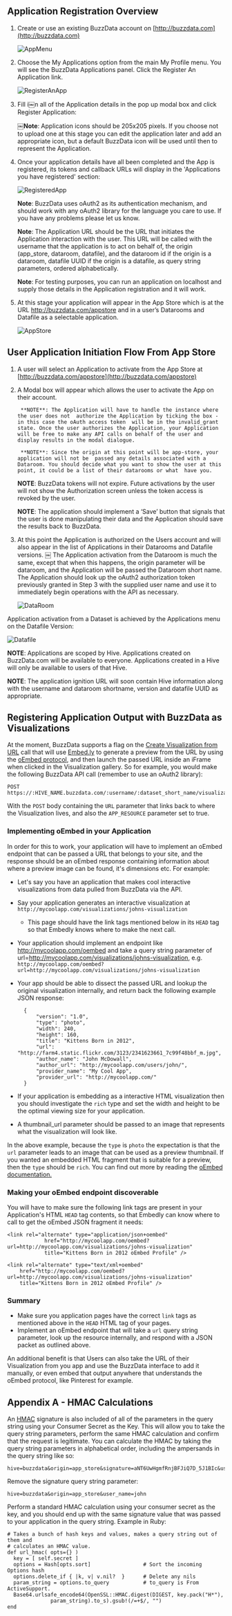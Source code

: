 ## Application Registration Overview

1. Create or use an existing BuzzData account on [http://buzzdata.com](http://buzzdata.com)

	![AppMenu](https://raw.github.com/buzzdata/api-docs/master/gettingstarted/images/menu.png)

2. Choose the My Applications option from the main My Profile menu. You will see the BuzzData Applications panel. Click the Register An Application link.

	![RegisterAnApp](https://raw.github.com/buzzdata/api-docs/master/gettingstarted/images/registering_an_app.png)

3. Fill i￼n all of the Application details in the pop up modal box and click Register Application:

	￼**Note**: Application icons should be 205x205 pixels. If you choose not to upload one at this stage you can edit the application later and add an appropriate icon, but a default BuzzData icon will be used until then to represent the Application. 

4. Once your application details have all been completed and the App is registered, its tokens and callback URLs will display in the 'Applications you have registered' section:

	![RegisteredApp](https://raw.github.com/buzzdata/api-docs/master/gettingstarted/images/registered_app.png)
  
	**Note**: BuzzData uses oAuth2 as its authentication mechanism, and should work with any oAuth2 library for the language you care to use. If you have any problems please let us know.

	**Note**: The Application URL should be the URL that initiates the Application  interaction with the user. This URL will be called with the username that the application is to act on behalf of, the origin (app_store, dataroom, datafile), and the dataroom id if the origin is a dataroom, datafile UUID if the origin is a datafile, as query string parameters, ordered alphabetically.  

	**Note**: For testing purposes, you can run an application on localhost and supply  those details in the Application registration and it will work.

5. At this stage your application will appear in the App Store which is at the URL http://buzzdata.com/appstore and in a user’s Datarooms and Datafile as a selectable application. 

	![AppStore](https://raw.github.com/buzzdata/api-docs/master/gettingstarted/images/app_store.png)


## User Application Initiation Flow From App Store

1. A user will select an Application to activate from the App Store at [http://buzzdata.com/appstore](http://buzzdata.com/appstore)
2. A Modal box will appear which allows the user to activate the App on their account.
	
		**NOTE**: The Application will have to handle the instance where the user does not  authorize the Application by ticking the box - in this case the oAuth access token  will be in the invalid_grant state. Once the user authorizes the Application, your Application will be free to make any API calls on behalf of the user and display results in the modal dialogue. 

		**NOTE**: Since the origin at this point will be app-store, your application will not be  passed any details associated with a Dataroom. You should decide what you want to show the user at this point, it could be a list of their datarooms or what  have you.
	
  	**NOTE**: BuzzData tokens will not expire. Future activations by the user will not show the Authorization screen unless the token access is revoked by the user. 
  	
  	**NOTE**: The application should implement a ‘Save’ button that signals that the  user is done manipulating their data and the Application should save the results back to BuzzData.   

3. At this point the Application is authorized on the Users account and will also appear in the list of Applications in their Datarooms and Datafile versions.
￼
The Application activation from the Dataroom is much the same, except that when this happens, the origin parameter will be dataroom, and the Application will be passed the Dataroom short name. The Application should look up the oAuth2 authorization token previously granted in Step 3 with the supplied user name and use it to immediately begin operations with the API as necessary. 

	![DataRoom](https://raw.github.com/buzzdata/api-docs/master/gettingstarted/images/from_dataroom.png)
	
Application activation from a Dataset is achieved by the Applications menu on the Datafile Version:

![Datafile](https://raw.github.com/buzzdata/api-docs/master/gettingstarted/images/form_dataset.png)

**NOTE**: Applications are scoped by Hive. Applications created on BuzzData.com will be available to everyone. Applications created in a Hive will only be available to users of that Hive.

**NOTE**: The application ignition URL will soon contain Hive information along with the username and dataroom shortname, version and datafile UUID as appropriate. 

## Registering Application Output with BuzzData as Visualizations

At the moment, BuzzData supports a flag on the [Create Visualization from URL](https://github.com/buzzdata/api-docs/blob/master/endpoints/visualizations/POST_username_dataset_visualizations_url.md) call that will use [Embed.ly](http://embed.ly/) to generate a preview from the URL by using the [oEmbed protocol](http://www.oembed.com/), and then launch the passed URL inside an iFrame when clicked in the Visualization gallery. So for example, you would make the following BuzzData API call (remember to use an oAuth2 library):

	POST https://:HIVE_NAME.buzzdata.com/:username/:dataset_short_name/visualizations/

With the ```POST``` body containing the ```URL``` parameter that links back to where the Visualization lives, and also the ```APP_RESOURCE``` parameter set to true. 

### Implementing oEmbed in your Application
In order for this to work, your application will have to implement an oEmbed endpoint that can be passed a URL that belongs to your site, and the response should be an oEmbed response containing information about where a preview image can be found, it's dimensions etc. For example:

- Let's say you have an application that makes cool interactive visualizations from data pulled from BuzzData via the API.
- Say your application generates an interactive visualization at ```http://mycoolapp.com/visualizations/johns-visualization```
	- This page should have the link tags mentioned below in its ```HEAD``` tag so that Embedly knows where to make the next call. 
- Your application should implement an endpoint like http://mycoolapp.com/oembed and take a query string parameter of url=http://mycoolapp.com/visualizations/johns-visualization, e.g. ```http://mycoolapp.com/oembed?url=http://mycoolapp.com/visualizations/johns-visualization```
- Your app should be able to dissect the passed URL and lookup the original visualization internally, and return back the following example JSON response:

		{
			"version": "1.0",
			"type": "photo",
			"width": 240,
			"height": 160,
			"title": "Kittens Born in 2012",
			"url": "http://farm4.static.flickr.com/3123/2341623661_7c99f48bbf_m.jpg",
			"author_name": "John McDowall",
			"author_url": "http://mycoolapp.com/users/john/",
			"provider_name": "My Cool App",
			"provider_url": "http://mycoolapp.com/"
		}

- If your application is embedding as a interactive HTML visualization then you should investigate the ```rich``` type and set the width and height to be the optimal viewing size for your application. 
- A thumbnail_url parameter should be passed to an image that represents what the visualization will look like. 

In the above example, because the ```type``` is ```photo``` the expectation is that the ```url``` parameter leads to an image that can be used as a preview thumbnail. If you wanted an embedded HTML fragment that is suitable for a preview, then the ```type``` should be ```rich```. You can find out more by reading the [oEmbed documentation.](http://www.oembed.com/)

### Making your oEmbed endpoint discoverable

You will have to make sure the following link tags are present in your Application's HTML ```HEAD``` tag contents, so that Embedly can know where to call to get the oEmbed JSON fragment it needs:

	<link rel="alternate" type="application/json+oembed"
				href="http://mycoolapp.com/oembed?url=http://mycoolapp.com/visualizations/johns-visualization"
				title="Kittens Born in 2012 oEmbed Profile" />

	<link rel="alternate" type="text/xml+oembed"
		href="http://mycoolapp.com/oembed?url=http://mycoolapp.com/visualizations/johns-visualization"
		title="Kittens Born in 2012 oEmbed Profile" />

### Summary

- Make sure you application pages have the correct ```link``` tags as mentioned above in the ```HEAD``` HTML tag of your pages.
- Implement an oEmbed endpoint that will take a ```url``` query string parameter, look up the resource internally, and respond with a JSON packet as outlined above. 

An additional benefit is that Users can also take the URL of their Visualization from you app and use the BuzzData interface to add it manually, or even embed that output anywhere that understands the oEmbed protocol, like Pinterest for example.



## Appendix A - HMAC Calculations

An [HMAC](http://en.wikipedia.org/wiki/HMAC) signature is also included of all of the parameters in the query string using your Consumer Secret as the Key. This will allow you to take the query string parameters, perform the same HMAC calculation and confirm that the request is legitimate. You can calculate the HMAC by taking the query string parameters in alphabetical order, including the ampersands in the query string like so: 

	hive=buzzdata&origin=app_store&signature=aNT6UwHgmfRnjBFJiQ7D_5J1BIc&user_name=john

Remove the signature query string parameter:

	hive=buzzdata&origin=app_store&user_name=john

Perform a standard HMAC calculation using your consumer secret as the key, and you should end up with the same signature value that was passed to your application in the query string. Example in Ruby:

	# Takes a bunch of hash keys and values, makes a query string out of them and
	# calculates an HMAC value.
	def url_hmac( opts={} )
	  key = [ self.secret ]
	  options = Hash[opts.sort]       			# Sort the incoming Options hash
	  options.delete_if { |k, v| v.nil?  }    	# Delete any nils
	  param_string = options.to_query    	 	# to_query is From ActiveSupport.
	  Base64.urlsafe_encode64(OpenSSL::HMAC.digest(DIGEST, key.pack("H*"),
	              param_string).to_s).gsub!(/=+$/, "") 
	end 